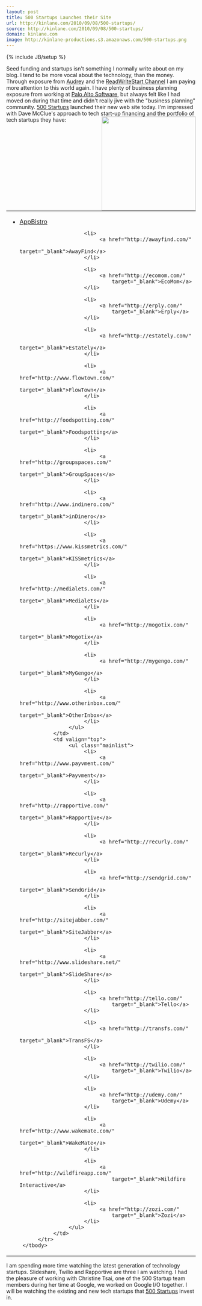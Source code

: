 ```yaml
---
layout: post
title: 500 Startups Launches their Site
url: http://kinlane.com/2010/09/08/500-startups/
source: http://kinlane.com/2010/09/08/500-startups/
domain: kinlane.com
image: http://kinlane-productions.s3.amazonaws.com/500-startups.png
---
```

{% include JB/setup %}<p>
     Seed funding and startups isn't something I normally write about on my blog. I tend to be more vocal about the technology, than the money. Through exposure from <a href="http://www.audreywatters.com"
        target="_blank">Audrey</a> and the <a href="http://www.readwriteweb.com/start/"
        target="_blank">ReadWriteStart Channel</a> I am paying more attention to this world again. I have plenty of business planning exposure from working at <a href="http://www.paloalto.com"
        target="_blank">Palo Alto Software</a>, but always felt like I had moved on during that time and didn't really jive with the "business planning" community. <a href="http://500startups.com/"
        target="_blank">500 Startups</a> launched their new web site today. I'm impressed with Dave McClue's approach to tech start-up financing and the portfolio of tech startups they have: <img class="alignnone c1"
        title="500 Startups"
        src="http://kinlane-productions.s3.amazonaws.com/500-startups.png"
        alt=""
        width="250"
        align="right" />
</p>

<table cellspacing="2"
       cellpadding="2">
     <tbody>
          <tr>
               <td valign="top">
                    <ul class="mainlist">
                         <li>
                              <a href="http://appbistro.com/"
                                  target="_blank">AppBistro</a>
                         </li>

                         <li>
                              <a href="http://awayfind.com/"
                                  target="_blank">AwayFind</a>
                         </li>

                         <li>
                              <a href="http://ecomom.com/"
                                  target="_blank">EcoMom</a>
                         </li>

                         <li>
                              <a href="http://erply.com/"
                                  target="_blank">Erply</a>
                         </li>

                         <li>
                              <a href="http://estately.com/"
                                  target="_blank">Estately</a>
                         </li>

                         <li>
                              <a href="http://www.flowtown.com/"
                                  target="_blank">FlowTown</a>
                         </li>

                         <li>
                              <a href="http://foodspotting.com/"
                                  target="_blank">Foodspotting</a>
                         </li>

                         <li>
                              <a href="http://groupspaces.com/"
                                  target="_blank">GroupSpaces</a>
                         </li>

                         <li>
                              <a href="http://www.indinero.com/"
                                  target="_blank">inDinero</a>
                         </li>

                         <li>
                              <a href="https://www.kissmetrics.com/"
                                  target="_blank">KISSmetrics</a>
                         </li>

                         <li>
                              <a href="http://medialets.com/"
                                  target="_blank">Medialets</a>
                         </li>

                         <li>
                              <a href="http://mogotix.com/"
                                  target="_blank">Mogotix</a>
                         </li>

                         <li>
                              <a href="http://mygengo.com/"
                                  target="_blank">MyGengo</a>
                         </li>

                         <li>
                              <a href="http://www.otherinbox.com/"
                                  target="_blank">OtherInbox</a>
                         </li>
                    </ul>
               </td>
               <td valign="top">
                    <ul class="mainlist">
                         <li>
                              <a href="http://www.payvment.com/"
                                  target="_blank">Payvment</a>
                         </li>

                         <li>
                              <a href="http://rapportive.com/"
                                  target="_blank">Rapportive</a>
                         </li>

                         <li>
                              <a href="http://recurly.com/"
                                  target="_blank">Recurly</a>
                         </li>

                         <li>
                              <a href="http://sendgrid.com/"
                                  target="_blank">SendGrid</a>
                         </li>

                         <li>
                              <a href="http://sitejabber.com/"
                                  target="_blank">SiteJabber</a>
                         </li>

                         <li>
                              <a href="http://www.slideshare.net/"
                                  target="_blank">SlideShare</a>
                         </li>

                         <li>
                              <a href="http://tello.com/"
                                  target="_blank">Tello</a>
                         </li>

                         <li>
                              <a href="http://transfs.com/"
                                  target="_blank">TransFS</a>
                         </li>

                         <li>
                              <a href="http://twilio.com/"
                                  target="_blank">Twilio</a>
                         </li>

                         <li>
                              <a href="http://udemy.com/"
                                  target="_blank">Udemy</a>
                         </li>

                         <li>
                              <a href="http://www.wakemate.com/"
                                  target="_blank">WakeMate</a>
                         </li>

                         <li>
                              <a href="http://wildfireapp.com/"
                                  target="_blank">Wildfire Interactive</a>
                         </li>

                         <li>
                              <a href="http://zozi.com/"
                                  target="_blank">Zozi</a>
                         </li>
                    </ul>
               </td>
          </tr>
     </tbody>
</table>

<p>
     I am spending more time watching the latest generation of technology startups. Slideshare, Twilio and Rapportive are three I am watching. I had the pleasure of working with Christine Tsai, one of the 500 Startup team members during her time at Google, we worked on Google I/O together. I will be watching the existing and new tech startups that <a href="http://500startups.com/"
        target="_blank">500 Startups</a> invest in.
</p>
